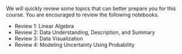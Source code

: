 We will quickly review some topics that can better prepare you for this course. You are encouraged to review the following notebooks.

- Review 1: Linear Algebra
- Review 2: Data Understanding, Description, and Summary
- Review 3: Data Visualization
- Review 4: Modeling Uncertainty Using Probability

